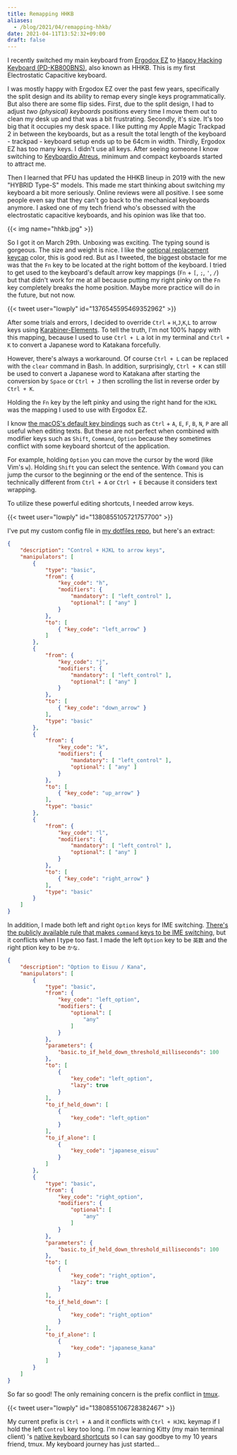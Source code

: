 ```yaml
---
title: Remapping HHKB
aliases:
  - /blog/2021/04/remapping-hhkb/
date: 2021-04-11T13:52:32+09:00
draft: false
---
```


I recently switched my main keyboard from [Ergodox EZ](https://ergodox-ez.com/) to [Happy Hacking Keyboard (PD-KB800BNS)](https://www.pfu.fujitsu.com/direct/hhkb/detail_pd-kb800bns.html), also known as HHKB. This is my first Electrostatic Capacitive keyboard.

I was mostly happy with Ergodox EZ over the past few years, specifically the split design and its ability to remap every single keys programmatically. But also there are some flip sides. First, due to the split design, I had to adjust _two (physical) keyboards_ positions every time I move them out to clean my desk up and that was a bit frustrating. Secondly, it's size. It's too big that it occupies my desk space. I like putting my Apple Magic Trackpad 2 in between the keyboards, but as a result the total length of the keyboard - trackpad - keyboard setup ends up to be 64cm in width. Thirdly, Ergodox EZ has too many keys. I didn't use all keys. After seeing someone I know switching to [Keyboardio Atreus](https://shop.keyboard.io/products/keyboardio-atreus), minimum and compact keyboards started to attract me.

Then I learned that PFU has updated the HHKB lineup in 2019 with the new "HYBRID Type-S" models. This made me start thinking about switching my keyboard a bit more seriously. Online reviews were all positive. I see some people even say that they can't go back to the mechanical keyboards anymore. I asked one of my tech friend who's obsessed with the electrostatic capacitive keyboards, and his opinion was like that too.

{{< img name="hhkb.jpg" >}}

So I got it on March 29th. Unboxing was exciting. The typing sound is gorgeous. The size and weight is nice. I like the [optional replacement keycap](https://www.pfu.fujitsu.com/direct/hhkb/hhkb-option/detail_keytop-proc.html) color, this is good red. But as I tweeted, the biggest obstacle for me was that the `Fn` key to be located at the right bottom of the keyboard. I tried to get used to the keyboard's default arrow key mappings (`Fn` + `[`, `;`, `'`, `/`) but that didn't work for me at all because putting my right pinky on the `Fn` key completely breaks the home position. Maybe more practice will do in the future, but not now.

{{< tweet user="lowply" id="1376545595469352962" >}}

After some trials and errors, I decided to override `Ctrl` + `H`,`J`,`K`,`L` to arrow keys using [Karabiner-Elements](https://karabiner-elements.pqrs.org/). To tell the truth, I'm not 100% happy with this mapping, because I used to use `Ctrl + L` a lot in my terminal and `Ctrl + K` to convert a Japanese word to Katakana forcefully.

However, there's always a workaround. Of course `Ctrl + L` can be replaced with the `clear` command in Bash. In addition, surprisingly, `Ctrl + K` can still be used to convert a Japanese word to Katakana after starting the conversion by `Space` or `Ctrl + J` then scrolling the list in reverse order by `Ctrl + K`.

Holding the `Fn` key by the left pinky and using the right hand for the `HJKL` was the mapping I used to use with Ergodox EZ.


I know [the macOS's default key bindings](https://support.apple.com/ja-jp/HT201236) such as `Ctrl` + `A`, `E`, `F`, `B`, `N`, `P` are all useful when editing texts. But these are not perfect when combined with modifier keys such as `Shift`, `Command`, `Option` because they sometimes conflict with some keyboard shortcut of the application.

For example, holding `Option` you can move the cursor by the word (like Vim's `w`). Holding `Shift` you can select the sentence. With `Command` you can jump the cursor to the beginning or the end of the sentence. This is technically different from `Ctrl + A` or `Ctrl + E` because it considers text wrapping.

To utilize these powerful editing shortcuts, I needed arrow keys.

{{< tweet user="lowply" id="1380855105721757700" >}}

I've put my custom config file in [my dotfiles repo](https://github.com/lowply/dotfiles/blob/master/symlinks/.config/karabiner/assets/complex_modifications/lowply.json), but here's an extract:

```json
{
    "description": "Control + HJKL to arrow keys",
    "manipulators": [
        {
            "type": "basic",
            "from": {
                "key_code": "h",
                "modifiers": {
                    "mandatory": [ "left_control" ],
                    "optional": [ "any" ]
                }
            },
            "to": [
                { "key_code": "left_arrow" }
            ]
        },
        {
            "from": {
                "key_code": "j",
                "modifiers": {
                    "mandatory": [ "left_control" ],
                    "optional": [ "any" ]
                }
            },
            "to": [
                { "key_code": "down_arrow" }
            ],
            "type": "basic"
        },
        {
            "from": {
                "key_code": "k",
                "modifiers": {
                    "mandatory": [ "left_control" ],
                    "optional": [ "any" ]
                }
            },
            "to": [
                { "key_code": "up_arrow" }
            ],
            "type": "basic"
        },
        {
            "from": {
                "key_code": "l",
                "modifiers": {
                    "mandatory": [ "left_control" ],
                    "optional": [ "any" ]
                }
            },
            "to": [
                { "key_code": "right_arrow" }
            ],
            "type": "basic"
        }
    ]
}
```

In addition, I made both left and right `Option` keys for IME switching. [There's the publicly available rule that makes `command` keys to be IME switching](https://ke-complex-modifications.pqrs.org/#japanese), but it conflicts when I type too fast. I made the left `Option` key to be `英数` and the right ption key to be `かな`.

```json
{
    "description": "Option to Eisuu / Kana",
    "manipulators": [
        {
            "type": "basic",
            "from": {
                "key_code": "left_option",
                "modifiers": {
                    "optional": [
                        "any"
                    ]
                }
            },
            "parameters": {
                "basic.to_if_held_down_threshold_milliseconds": 100
            },
            "to": [
                {
                    "key_code": "left_option",
                    "lazy": true
                }
            ],
            "to_if_held_down": [
                {
                    "key_code": "left_option"
                }
            ],
            "to_if_alone": [
                {
                    "key_code": "japanese_eisuu"
                }
            ]
        },
        {
            "type": "basic",
            "from": {
                "key_code": "right_option",
                "modifiers": {
                    "optional": [
                        "any"
                    ]
                }
            },
            "parameters": {
                "basic.to_if_held_down_threshold_milliseconds": 100
            },
            "to": [
                {
                    "key_code": "right_option",
                    "lazy": true
                }
            ],
            "to_if_held_down": [
                {
                    "key_code": "right_option"
                }
            ],
            "to_if_alone": [
                {
                    "key_code": "japanese_kana"
                }
            ]
        }
    ]
}
```

So far so good! The only remaining concern is the prefix conflict in [tmux](https://github.com/tmux/tmux/wiki).

{{< tweet user="lowply" id="1380855106728382467" >}}

My current prefix is `Ctrl + A` and it conflicts with `Ctrl + HJKL` keymap if I hold the left `Control` key too long. I'm now learning Kitty (my main terminal client) 's [native keyboard shortcuts](https://sw.kovidgoyal.net/kitty/#tabs-and-windows) so I can say goodbye to my 10 years friend, tmux. My keyboard journey has just started...
